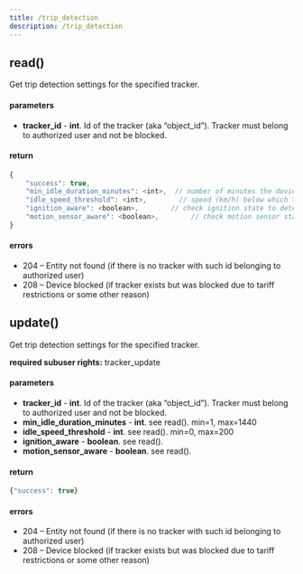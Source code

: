 ```yaml
---
title: /trip_detection
description: /trip_detection
---
```


## read()
Get trip detection settings for the specified tracker.

#### parameters
* **tracker_id** - **int**. Id of the tracker (aka “object_id”). Tracker must belong to authorized user and not be blocked.

#### return
```javascript
{
    "success": true,
    "min_idle_duration_minutes": <int>,  // number of minutes the device must be idle before trip is considered finished, e.g. 5
    "idle_speed_threshold": <int>,        // speed (km/h) below which the device is marked as being idle
    "ignition_aware": <boolean>,        // check ignition state to detect trip
    "motion_sensor_aware": <boolean>,        // check motion sensor state to detect trip
}
```

#### errors
*   204 – Entity not found (if there is no tracker with such id belonging to authorized user)
*   208 – Device blocked (if tracker exists but was blocked due to tariff restrictions or some other reason)

## update()
Get trip detection settings for the specified tracker.

**required subuser rights:** tracker_update

#### parameters
* **tracker_id** - **int**. Id of the tracker (aka “object_id”). Tracker must belong to authorized user and not be blocked.
* **min_idle_duration_minutes** - **int**. see read(). min=1, max=1440
* **idle_speed_threshold** - **int**. see read(). min=0, max=200
* **ignition_aware** - **boolean**. see read().
* **motion_sensor_aware** - **boolean**. see read().

#### return
```javascript
{"success": true}
```

#### errors
*   204 – Entity not found (if there is no tracker with such id belonging to authorized user)
*   208 – Device blocked (if tracker exists but was blocked due to tariff restrictions or some other reason)


